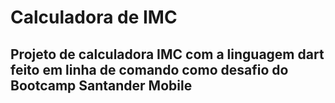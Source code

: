 # Calculadora de IMC 
## Projeto de calculadora IMC com a linguagem dart feito em linha de comando como desafio do Bootcamp Santander Mobile 
